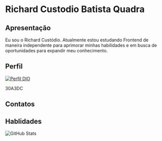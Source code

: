 
<h1>
  <a align="center" color="F00">Richard Custodio Batista Quadra</a> 
</h1>

<h2> Apresentação </h2>
<div>
  <p>Eu sou o Richard Custódio. Atualmente estou estudando Frontend de maneira independente para aprimorar minhas habilidades e em busca de oportunidades para expandir meu conhecimento.</p>
</div>

<h2> Perfil </h2>

[![Perfil DIO](https://img.shields.io/badge/-Meu%20Perfil%20na%20DIO-4682B4?style=for-the-badge)](https://web.dio.me/users/rc_custodio078)

30A3DC

<h2> Contatos </h2>

<h2> Hablidades </h2>

![GitHub Stats](https://github-readme-stats.vercel.app/api?username=richardcustodio&theme=transparent&bg_color=000&border_color=30A3DC&show_icons=true&icon_color=30A3DC&title_color=E94D5F&text_color=FFF)

